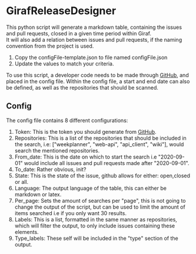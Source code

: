 # GirafReleaseDesigner
This python script will generate a markdown table, containing the issues and pull requests, closed in a given time period within Giraf. <br>
It will also add a relation between issues and pull requests, if the naming convention from the project is used. <br>
1. Copy the configFile-template.json to file named configFile.json
2. Update the values to match your criteria.

To use this script, a developer code needs to be made through [GitHub](https://github.com/settings/tokens), and placed in the config file.
Within the config file, a start and end date can also be defined, as well as the repositories that should be scanned.

## Config
The config file contains 8 different configurations:
1. Token: This is the token you should generate from [GitHub](https://github.com/settings/tokens).
2. Repositories: This is a list of the repositories that should be included in the search, i.e: ["weekplanner", "web-api", "api_client", "wiki"], would search the mentioned repositories.
3. From_date: This is the date on which to start the search i.e "2020-09-01" would include all issues and pull requests made after "2020-09-01".
4. To_date: Rather obvious, init?
5. State: This is the state of the issue, github allows for either: open,closed or all.
6. Language: The output language of the table, this can either be markdown or latex.
7. Per_page: Sets the amount of searches per "page", this is not going to change the output of the script, but can be used to limit the amount of items searched i.e if you only want 30 results.
8. Labels: This is a list, formatted in the same manner as repositories, which will filter the output, to only include issues containing these elements.
9. Type_labels: These self will be included in the "type" section of the output.
